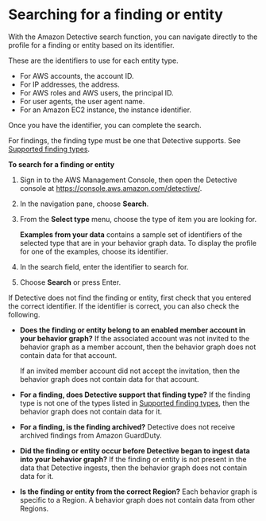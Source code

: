 # Searching for a finding or entity<a name="detective-search"></a>

With the Amazon Detective search function, you can navigate directly to the profile for a finding or entity based on its identifier\.

These are the identifiers to use for each entity type\.
+ For AWS accounts, the account ID\.
+ For IP addresses, the address\.
+ For AWS roles and AWS users, the principal ID\.
+ For user agents, the user agent name\.
+ For an Amazon EC2 instance, the instance identifier\.

Once you have the identifier, you can complete the search\.

For findings, the finding type must be one that Detective supports\. See [Supported finding types](supported-finding-types.md)\.

**To search for a finding or entity**

1. Sign in to the AWS Management Console, then open the Detective console at [https://console\.aws\.amazon\.com/detective/](https://console.aws.amazon.com/detective/)\.

1. In the navigation pane, choose **Search**\.

1. From the **Select type** menu, choose the type of item you are looking for\.

   **Examples from your data** contains a sample set of identifiers of the selected type that are in your behavior graph data\. To display the profile for one of the examples, choose its identifier\.

1. In the search field, enter the identifier to search for\.

1. Choose **Search** or press Enter\.

If Detective does not find the finding or entity, first check that you entered the correct identifier\. If the identifier is correct, you can also check the following\.
+ **Does the finding or entity belong to an enabled member account in your behavior graph?** If the associated account was not invited to the behavior graph as a member account, then the behavior graph does not contain data for that account\.

  If an invited member account did not accept the invitation, then the behavior graph does not contain data for that account\.
+ **For a finding, does Detective support that finding type?** If the finding type is not one of the types listed in [Supported finding types](supported-finding-types.md), then the behavior graph does not contain data for it\.
+ **For a finding, is the finding archived?** Detective does not receive archived findings from Amazon GuardDuty\.
+ **Did the finding or entity occur before Detective began to ingest data into your behavior graph?** If the finding or entity is not present in the data that Detective ingests, then the behavior graph does not contain data for it\.
+ **Is the finding or entity from the correct Region?** Each behavior graph is specific to a Region\. A behavior graph does not contain data from other Regions\.